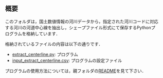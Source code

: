 ## 概要

このフォルダは，国土数値情報の河川データから，指定された河川コードに対応する河川の河道中心線を抽出し，シェープファイル形式にて保存するPythonプログラムを格納しています．

格納されているファイルの内容は以下の通りです．

- [extract_centerline.py](./extract_centerline.py): プログラム
- [input_extract_centerline.csv](./input_extract_centerline.csv): プログラムの設定ファイル

プログラムの使用方法については，親フォルダの[README](../README.md#2)を見て下さい．
